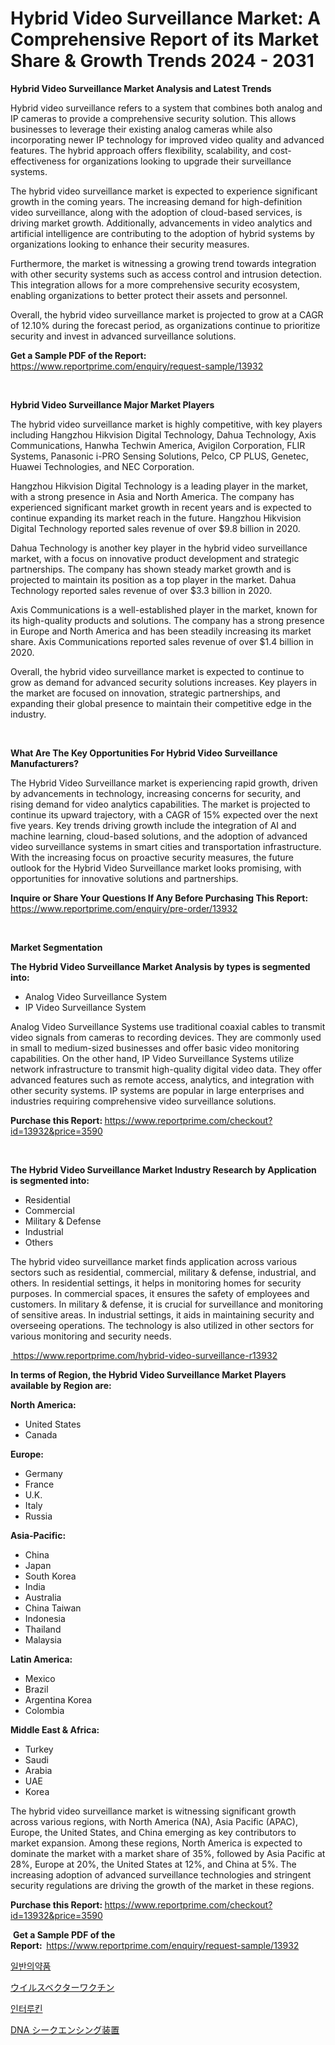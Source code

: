 <p><h1>Hybrid Video Surveillance Market: A Comprehensive Report of its Market Share & Growth Trends 2024 - 2031</h1></p><p><strong>Hybrid Video Surveillance Market Analysis and Latest Trends</strong></p>
<p><p>Hybrid video surveillance refers to a system that combines both analog and IP cameras to provide a comprehensive security solution. This allows businesses to leverage their existing analog cameras while also incorporating newer IP technology for improved video quality and advanced features. The hybrid approach offers flexibility, scalability, and cost-effectiveness for organizations looking to upgrade their surveillance systems.</p><p>The hybrid video surveillance market is expected to experience significant growth in the coming years. The increasing demand for high-definition video surveillance, along with the adoption of cloud-based services, is driving market growth. Additionally, advancements in video analytics and artificial intelligence are contributing to the adoption of hybrid systems by organizations looking to enhance their security measures.</p><p>Furthermore, the market is witnessing a growing trend towards integration with other security systems such as access control and intrusion detection. This integration allows for a more comprehensive security ecosystem, enabling organizations to better protect their assets and personnel.</p><p>Overall, the hybrid video surveillance market is projected to grow at a CAGR of 12.10% during the forecast period, as organizations continue to prioritize security and invest in advanced surveillance solutions.</p></p>
<p><strong>Get a Sample PDF of the Report:&nbsp;</strong> <a href="https://www.reportprime.com/enquiry/request-sample/13932">https://www.reportprime.com/enquiry/request-sample/13932</a></p>
<p>&nbsp;</p>
<p><strong>Hybrid Video Surveillance Major Market Players</strong></p>
<p><p>The hybrid video surveillance market is highly competitive, with key players including Hangzhou Hikvision Digital Technology, Dahua Technology, Axis Communications, Hanwha Techwin America, Avigilon Corporation, FLIR Systems, Panasonic i-PRO Sensing Solutions, Pelco, CP PLUS, Genetec, Huawei Technologies, and NEC Corporation.</p><p>Hangzhou Hikvision Digital Technology is a leading player in the market, with a strong presence in Asia and North America. The company has experienced significant market growth in recent years and is expected to continue expanding its market reach in the future. Hangzhou Hikvision Digital Technology reported sales revenue of over $9.8 billion in 2020.</p><p>Dahua Technology is another key player in the hybrid video surveillance market, with a focus on innovative product development and strategic partnerships. The company has shown steady market growth and is projected to maintain its position as a top player in the market. Dahua Technology reported sales revenue of over $3.3 billion in 2020.</p><p>Axis Communications is a well-established player in the market, known for its high-quality products and solutions. The company has a strong presence in Europe and North America and has been steadily increasing its market share. Axis Communications reported sales revenue of over $1.4 billion in 2020.</p><p>Overall, the hybrid video surveillance market is expected to continue to grow as demand for advanced security solutions increases. Key players in the market are focused on innovation, strategic partnerships, and expanding their global presence to maintain their competitive edge in the industry.</p></p>
<p>&nbsp;</p>
<p><strong>What Are The Key Opportunities For Hybrid Video Surveillance Manufacturers?</strong></p>
<p><p>The Hybrid Video Surveillance market is experiencing rapid growth, driven by advancements in technology, increasing concerns for security, and rising demand for video analytics capabilities. The market is projected to continue its upward trajectory, with a CAGR of 15% expected over the next five years. Key trends driving growth include the integration of AI and machine learning, cloud-based solutions, and the adoption of advanced video surveillance systems in smart cities and transportation infrastructure. With the increasing focus on proactive security measures, the future outlook for the Hybrid Video Surveillance market looks promising, with opportunities for innovative solutions and partnerships.</p></p>
<p><strong>Inquire or Share Your Questions If Any Before Purchasing This Report:</strong> <a href="https://www.reportprime.com/enquiry/pre-order/13932">https://www.reportprime.com/enquiry/pre-order/13932</a></p>
<p>&nbsp;</p>
<p><strong>Market Segmentation</strong></p>
<p><strong>The Hybrid Video Surveillance Market Analysis by types is segmented into:</strong></p>
<p><ul><li>Analog Video Surveillance System</li><li>IP Video Surveillance System</li></ul></p>
<p><p>Analog Video Surveillance Systems use traditional coaxial cables to transmit video signals from cameras to recording devices. They are commonly used in small to medium-sized businesses and offer basic video monitoring capabilities. On the other hand, IP Video Surveillance Systems utilize network infrastructure to transmit high-quality digital video data. They offer advanced features such as remote access, analytics, and integration with other security systems. IP systems are popular in large enterprises and industries requiring comprehensive video surveillance solutions.</p></p>
<p><strong>Purchase this Report:&nbsp;</strong><a href="https://www.reportprime.com/checkout?id=13932&price=3590">https://www.reportprime.com/checkout?id=13932&price=3590</a></p>
<p>&nbsp;</p>
<p><strong>The Hybrid Video Surveillance Market Industry Research by Application is segmented into:</strong></p>
<p><ul><li>Residential</li><li>Commercial</li><li>Military & Defense</li><li>Industrial</li><li>Others</li></ul></p>
<p><p>The hybrid video surveillance market finds application across various sectors such as residential, commercial, military & defense, industrial, and others. In residential settings, it helps in monitoring homes for security purposes. In commercial spaces, it ensures the safety of employees and customers. In military & defense, it is crucial for surveillance and monitoring of sensitive areas. In industrial settings, it aids in maintaining security and overseeing operations. The technology is also utilized in other sectors for various monitoring and security needs.</p></p>
<p><a href="https://www.reportprime.com/hybrid-video-surveillance-r13932">&nbsp;https://www.reportprime.com/hybrid-video-surveillance-r13932</a></p>
<p><strong>In terms of Region, the Hybrid Video Surveillance Market Players available by Region are:</strong></p>
<p>
    <p> <strong> North America: </strong>
        <ul>
            <li>United States</li>
            <li>Canada</li>
        </ul>
        </p> 
    <p> <strong> Europe: </strong>
        <ul>
            <li>Germany</li>
            <li>France</li>
            <li>U.K.</li>
            <li>Italy</li>
            <li>Russia</li>
        </ul>
        </p> 
    <p> <strong> Asia-Pacific: </strong>
        <ul>
            <li>China</li>
            <li>Japan</li>
            <li>South Korea</li>
            <li>India</li>
            <li>Australia</li>
            <li>China Taiwan</li>
            <li>Indonesia</li>
            <li>Thailand</li>
            <li>Malaysia</li>
        </ul>
        </p> 
    <p> <strong> Latin America: </strong>
        <ul>
            <li>Mexico</li>
            <li>Brazil</li>
            <li>Argentina Korea</li>
            <li>Colombia</li>
        </ul>
        </p> 
    <p> <strong> Middle East & Africa: </strong>
        <ul>
            <li>Turkey</li>
            <li>Saudi</li>
            <li>Arabia</li>
            <li>UAE</li>
            <li>Korea</li>
        </ul>
    </p>
    </p>
<p><p>The hybrid video surveillance market is witnessing significant growth across various regions, with North America (NA), Asia Pacific (APAC), Europe, the United States, and China emerging as key contributors to market expansion. Among these regions, North America is expected to dominate the market with a market share of 35%, followed by Asia Pacific at 28%, Europe at 20%, the United States at 12%, and China at 5%. The increasing adoption of advanced surveillance technologies and stringent security regulations are driving the growth of the market in these regions.</p></p>
<p><strong>Purchase this Report: </strong><a href="https://www.reportprime.com/checkout?id=13932&price=3590">https://www.reportprime.com/checkout?id=13932&price=3590</a></p>
<p>&nbsp;<strong>Get a Sample PDF of the Report:&nbsp;&nbsp;</strong><a href="https://www.reportprime.com/enquiry/request-sample/13932">https://www.reportprime.com/enquiry/request-sample/13932</a></p>
<p><strong></strong></p>
<p><p><a href="https://medium.com/@darrellacocha676/2024%EB%85%84%EB%B6%80%ED%84%B0-2031%EB%85%84%EA%B9%8C%EC%A7%80-otc-%EC%95%BD%EB%AC%BC-%EC%8B%9C%EC%9E%A5-%EC%97%B0%EA%B5%AC-%EB%B3%B4%EA%B3%A0%EC%84%9C-%EA%B7%B8-%EC%97%AD%EC%82%AC-%EB%B0%8F-%EC%98%88%EC%B8%A1-16f9e8a11c6b">일반의약품</a></p><p><a href="https://medium.com/@edwards13jessica/%E3%82%A6%E3%82%A4%E3%83%AB%E3%82%B9%E3%83%99%E3%82%AF%E3%82%BF%E3%83%BC%E3%83%AF%E3%82%AF%E3%83%81%E3%83%B3%E5%B8%82%E5%A0%B4%E5%B1%95%E6%9C%9B-%E6%A5%AD%E7%95%8C%E6%A6%82%E8%A6%81%E3%81%A8%E4%BA%88%E6%B8%AC-2024%E5%B9%B4%E3%81%8B%E3%82%892031%E5%B9%B4-9d8dfc2910a0">ウイルスベクターワクチン</a></p><p><a href="https://medium.com/@llanajer/%EC%9D%B8%ED%84%B0%EB%A3%A8%ED%82%A8-%EC%8B%9C%EC%9E%A5-%EA%B7%9C%EB%AA%A8-cagr-%ED%8A%B8%EB%A0%8C%EB%93%9C-2024-2030-385c67148cad">인터루킨</a></p><p><a href="https://medium.com/@jonathanailey6577467/2024%E5%B9%B4%E3%81%8B%E3%82%892031%E5%B9%B4%E3%81%BE%E3%81%A7%E3%81%AE%E6%9C%9F%E9%96%93%E3%81%AB%E4%BA%88%E6%B8%AC%E3%81%95%E3%82%8C%E3%82%8Bdna%E3%82%B7%E3%83%BC%E3%82%AF%E3%82%A8%E3%83%B3%E3%82%B9%E8%A3%85%E7%BD%AE%E5%B8%82%E5%A0%B4%E3%81%AE%E5%88%86%E6%9E%90%E3%81%A8%E3%82%B5%E3%82%A4%E3%82%BA%E4%BA%88%E6%B8%AC-0788b62637f5">DNA シークエンシング装置</a></p></p>